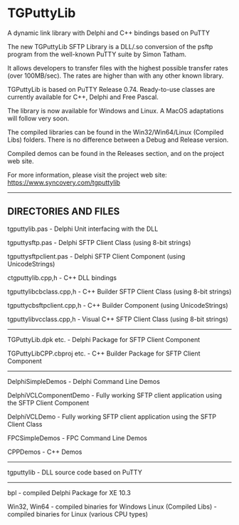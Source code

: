 # TGPuttyLib
A dynamic link library with Delphi and C++ bindings based on PuTTY

The new TGPuttyLib SFTP Library is a DLL/.so conversion of the psftp program from the well-known PuTTY suite by Simon Tatham.

It allows developers to transfer files with the highest possible transfer rates (over 100MB/sec). The rates are higher than with any other known library.

TGPuttyLib is based on PuTTY Release 0.74. Ready-to-use classes are currently available for C++, Delphi and Free Pascal.

The library is now available for Windows and Linux. A MacOS adaptations will follow very soon.

The compiled libraries can be found in the Win32/Win64/Linux (Compiled Libs) folders. There is no difference between a Debug and Release version.

Compiled demos can be found in the Releases section, and on the project web site.

For more information, please visit the project web site: 
https://www.syncovery.com/tgputtylib

---------------------
DIRECTORIES AND FILES
---------------------

tgputtylib.pas         -   Delphi Unit interfacing with the DLL

tgputtysftp.pas        -   Delphi SFTP Client Class (using 8-bit strings)

tgputtysftpclient.pas  -   Delphi SFTP Client Component (using UnicodeStrings)

ctgputtylib.cpp,h      -   C++ DLL bindings

tgputtylibcbclass.cpp,h    -  C++ Builder SFTP Client Class (using 8-bit strings)

tgputtycbsftpclient.cpp,h   -  C++ Builder Component (using UnicodeStrings)

tgputtylibvcclass.cpp,h   -  Visual C++ SFTP Client Class (using 8-bit strings)

---------------------

TGPuttyLib.dpk etc.    -   Delphi Package for SFTP Client Component

TGPuttyLibCPP.cbproj etc.  -  C++ Builder Package for SFTP Client Component

---------------------

DelphiSimpleDemos      -   Delphi Command Line Demos

DelphiVCLComponentDemo -   Fully working SFTP client application using the SFTP Client Component

DelphiVCLDemo          -   Fully working SFTP client application using the SFTP Client Class

FPCSimpleDemos         -   FPC Command Line Demos

CPPDemos               -   C++ Demos

---------------------

tgputtylib             -   DLL source code based on PuTTY

---------------------

bpl                    -   compiled Delphi Package for XE 10.3

Win32, Win64           -   compiled binaries for Windows
Linux (Compiled Libs)  -   compiled binaries for Linux (various CPU types)

